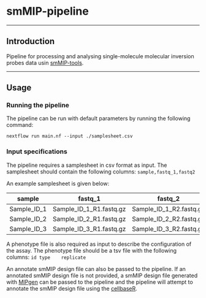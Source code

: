 # smMIP-pipeline

---
## Introduction

Pipeline for processing and analysing single-molecule molecular inversion probes data usin [smMIP-tools](https://github.com/abelson-lab/smMIP-tools).

---

## Usage


### Running the pipeline

The pipeline can be run with default parameters by running the following command:

```
nextflow run main.nf --input ./samplesheet.csv
```

### Input specifications

The pipeline requires a samplesheet in csv format as input. The samplesheet should contain the following columns: `sample,fastq_1,fastq2`

An example samplesheet is given below:

|    sample   |          fastq_1        |         fastq_2         |
|-------------|-------------------------|-------------------------|
| Sample_ID_1 | Sample_ID_1_R1.fastq.gz | Sample_ID_1_R2.fastq.gz |
| Sample_ID_2 | Sample_ID_2_R1.fastq.gz | Sample_ID_2_R2.fastq.gz |
| Sample_ID_3 | Sample_ID_3_R1.fastq.gz | Sample_ID_3_R2.fastq.gz |


A phenotype file is also required as input to describe the configuration of the assay. The phenotype file should be a tsv file with the following columns: `id type    replicate`

An annotate smMIP design file can also be passed to the pipeline. If an annotated smMIP design file is not provided, a smMIP design file generated with [MIPgen](https://shendurelab.github.io/MIPGEN/) can be passed to the pipeline and the pipeline will attempt to annotate the smMIP design file using the [cellbaseR](https://bioconductor.org/packages/release/bioc/html/cellbaseR.html).